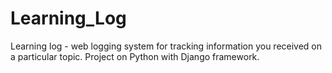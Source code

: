 # Learning_Log
Learning log - web logging system for tracking information you received on a particular topic. Project on Python with Django framework.
